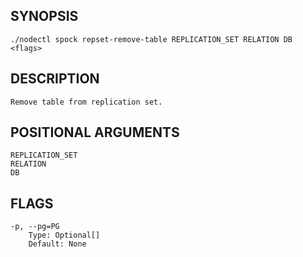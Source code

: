 ## SYNOPSIS
    ./nodectl spock repset-remove-table REPLICATION_SET RELATION DB <flags>
 
## DESCRIPTION
    Remove table from replication set.
 
## POSITIONAL ARGUMENTS
    REPLICATION_SET
    RELATION
    DB
 
## FLAGS
    -p, --pg=PG
        Type: Optional[]
        Default: None
